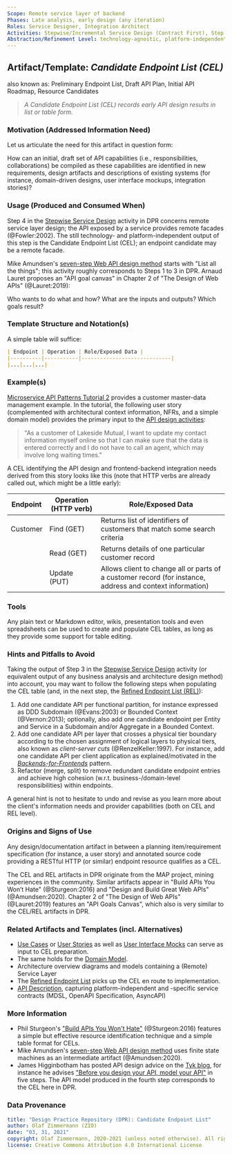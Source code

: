```yaml
---
Scope: Remote service layer of backend
Phases: Late analysis, early design (any iteration)
Roles: Service Designer, Integration Architect 
Activities: Stepwise/Incremental Service Design (Contract First), Step 4
Abstraction/Refinement Level: technology-agnostic, platform-independent
---
```



Artifact/Template: *Candidate Endpoint List (CEL)*
--------------------------------------------------
also known as: Preliminary Endpoint List, Draft API Plan, Initial API Roadmap, Resource Candidates <!-- from MAP -->

> *A Candidate Endpoint List (CEL) records early API design results in list or table form.*

### Motivation (Addressed Information Need) 
<!-- copy-pasted from https://internal.microservice-api-patterns.org/patterns/identification/CandidateEndpointList.html TOOO decide pattern/method split, pattern has more content already -->

Let us articulate the need for this artifact in question form: 

How can an initial, draft set of API capabilities (i.e., responsibilities, collaborations) be compiled as these capabilities are identified in new requirements, design artifacts and descriptions of existing systems (for instance, domain-driven designs, user interface mockups, integration stories)?


### Usage (Produced and Consumed When)

Step 4 in the [Stepwise Service Design](../activities/SDPR-StepwiseServiceDesign.md) activity in DPR concerns remote service layer design; the API exposed by a service provides remote facades  (@Fowler:2002). The still technology- and platform-independent output of this step is the Candidate Endpoint List (CEL); an endpoint candidate may be a remote facade.

<!-- * Step 3 of the EXPOSE technique -->

Mike Amundsen's [seven-step Web API design method](https://www.infoq.com/articles/web-api-design-methodology/) starts with "List all the things"; this activity roughly corresponds to Steps 1 to 3 in DPR. Arnaud Lauret proposes an "API goal canvas" in Chapter 2 of "The Design of Web APIs" (@Lauret:2019): 

Who wants to do what and how? What are the inputs and outputs? Which goals result? 


### Template Structure and Notation(s)
<!-- 
(rather detailed and does not match example, so moved to REL artifact):

Record your analysis (and design) results in list or table form: 

| Integration Type (Foundation pattern) | Visibility (Foundation pattern)| API/Endpoint Name | Source (Artifact) | Features/Capabilities (Responsibility Analysis) |  
|------------------|------------|------|--------|--------------|
| ... | ... | ... | ... | ... |
-->

A simple table will suffice: 

```markdown
| Endpoint | Operation | Role/Exposed Data | 
|----------|-----------|-----------------------------|
|...|...|...|
```

### Example(s)
[Microservice API Patterns Tutorial 2](https://microservice-api-patterns.org/patterns/tutorials/tutorial2) provides a customer master-data management example. In the tutorial, the following user story (complemented with architectural context information, NFRs, and a simple domain model) provides the primary input to the [API design activities](../activities/SDPR-StepwiseServiceDesign.md):

> "As a customer of Lakeside Mutual, I want to update my contact information myself online so that I can make sure that the data is entered correctly and I do not have to call an agent, which may involve long waiting times."

A CEL identifying the API design and frontend-backend integration needs derived from this story looks like this (note that HTTP verbs are already called out, which might be a little early):

| Endpoint | Operation (HTTP verb)  | Role/Exposed Data | 
|----------|-------------|-----------------------------|
| Customer | Find (GET)  | Returns list of identifiers of customers that match some search criteria |
|          | Read (GET)  | Returns details of one particular customer record |
|          | Update (PUT)| Allows client to change all or parts of a customer record (for instance, address and context information) |


### Tools
Any plain text or Markdown editor, wikis, presentation tools and even spreadsheets can be used to create and populate CEL tables, as long as they provide some support for table editing.


### Hints and Pitfalls to Avoid
Taking the output of Step 3 in the [Stepwise Service Design](../activities/SDPR-StepwiseServiceDesign.md) activity (or equivalent output of any business analysis and architecture design method) into account, you may want to follow the following steps when populating the CEL table (and, in the next step, the [Refined Endpoint List (REL)](SDPR-RefinedEndpointList.md)): 
<!-- source: from MAP, unpublished so far -->

1. Add one candidate API per functional partition, for instance expressed as DDD Subdomain (@Evans:2003) or Bounded Context (@Vernon:2013); optionally, also add one candidate endpoint per Entity and Service in a Subdomain and/or Aggregate in a Bounded Context.
2. Add one candidate API per layer that crosses a physical tier boundary according to the chosen assignment of logical layers to physical tiers, also known as *client-server cuts* (@RenzelKeller:1997). For instance, add one candidate API per client application as explained/motivated in the [*Backends-for-Frontends*](https://samnewman.io/patterns/architectural/bff/) pattern. <!-- removed here: 3. Add one *candidate API client* per backend system to be integrated/required to implement the user/integration stories. -->
3. Refactor (merge, split) to remove redundant candidate endpoint entries and achieve high cohesion (w.r.t. business-/domain-level responsibilities) within endpoints. <!--, but do not refine to API operation/call level yet. -->
<!--
5. Add one *candidate API* per team shown as a *Team Bounded Context (TBC)* in a DDD context map; add one *candidate endpoint* per subteam. -->
<!-- not sure where previous one came from; F-A-S-T? see e2e demo -->

A general hint is not to hesitate to undo and revise as you learn more about the client's information needs and provider capabilities (both on CEL and REL level). 


### Origins and Signs of Use
Any design/documentation artifact in between a planning item/requirement specification (for instance, a user story) and annotated source code providing a RESTful HTTP (or similar) endpoint resource qualifies as a CEL.

The CEL and REL artifacts in DPR originate from the MAP project, mining experiences in the community. Similar artifacts appear in "Build APIs You Won’t Hate" (@Sturgeon:2016) and "Design and Build Great Web APIs" (@Amundsen:2020). Chapter 2 of "The Design of Web APIs" (@Lauret:2019) features an "API Goals Canvas", which also is very similar to the CEL/REL artifacts in DPR.


### Related Artifacts and Templates (incl. Alternatives)

* [Use Cases](DPR-UseCase.md) or [User Stories](DPR-UserStory.md) as well as [User Interface Mocks](../activities/DPR-UserInterfaceMocking.md) can serve as input to CEL preparation.
* The same holds for the [Domain Model](DPR-DomainModel.md).
* Architecture overview diagrams and models containing a (Remote) Service Layer
* The [Refined Endpoint List](SDPR-RefinedEndpointList.md) picks up the CEL en route to implementation.
* [API Description](SDPR-APIDescription.md), capturing platform-independent and -specific service contracts (MDSL, OpenAPI Specification, AsyncAPI)


### More Information

* Phil Sturgeon's ["Build APIs You Won't Hate"](https://apisyouwonthate.com/books) (@Sturgeon:2016) features a simple but effective resource identification technique and a simple table format for CELs.
* Mike Amundsen's [seven-step Web API design method](https://www.infoq.com/articles/web-api-design-methodology/) uses finite state machines as an intermediate artifact (@Amundsen:2020). 
* James Higginbotham has posted API design advice on the [Tyk blog](https://tyk.io/author/james-higginbotham/), for instance he advises ["Before you design your API, model your API"](https://tyk.io/before-you-design-your-api-model-your-api/) in five steps. The API model produced in the fourth step corresponds to the CEL here in DPR.


### Data Provenance 

```yaml
title: "Design Practice Repository (DPR): Candidate Endpoint List"
author: Olaf Zimmermann (ZIO)
date: "03, 31, 2021"
copyright: Olaf Zimmermann, 2020-2021 (unless noted otherwise). All rights reserved.
license: Creative Commons Attribution 4.0 International License
```

